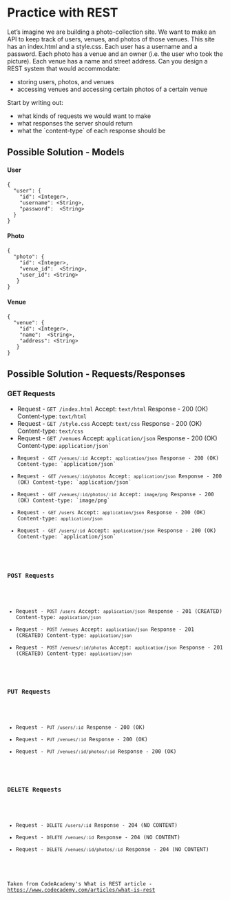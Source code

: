 <h1>Practice with REST</h1>

Let’s imagine we are building a photo-collection site. We want to make an API to keep track of users, venues, and photos of those venues. This site has an index.html and a style.css. Each user has a username and a password. Each photo has a venue and an owner (i.e. the user who took the picture). Each venue has a name and street address. Can you design a REST system that would accommodate:

<ul>
<li>storing users, photos, and venues</li>
<li>accessing venues and accessing certain photos of a certain venue</li>
</ul>

Start by writing out:

<ul>
<li>what kinds of requests we would want to make</li>
<li>what responses the server should return</li>
<li>what the `content-type` of each response should be</li>
</ul>

<h2>Possible Solution - Models</h2>

<h4>User</h4>

```
{
  "user": {
    "id": <Integer>,
    "username": <String>,
    "password":  <String>
  }
}
```

<h4>Photo</h4>

```
{
  "photo": {
    "id": <Integer>,
    "venue_id":  <String>,
    "user_id": <String>
   }
}
```

<h4>Venue</h4>

```
{
  "venue": {
    "id": <Integer>,
    "name":  <String>,
    "address": <String>
   }
}
```

<h2>Possible Solution - Requests/Responses</h2>

<h3>GET Requests</h3>

<ul>
<li>Request - 
<code>GET /index.html</code>
Accept: <code>text/html</code> Response - 200 (OK) Content-type: <code>text/html</code></li>
<li>Request - <code>GET /style.css</code> Accept: <code>text/css</code> Response - 200 (OK) Content-type: <code>text/css</code></li>
<li>Request - <code>GET /venues</code> Accept: <code>application/json</code> Response - 200 (OK) Content-type: <code>application/json`</li>
<li>Request - <code>GET /venues/:id</code> Accept: <code>application/json</code> Response - 200 (OK) Content-type: `application/json`</li>
<li>Request - <code>GET /venues/:id/photos</code> Accept: <code>application/json</code> Response - 200 (OK) Content-type: `application/json` </li>
<li>Request - <code>GET /venues/:id/photos/:id</code> Accept: <code>image/png</code> Response - 200 (OK) Content-type: `image/png` </li>
<li>Request - <code>GET /users</code> Accept: <code>application/json</code> Response - 200 (OK) Content-type: <code>application/json</code> </li>
<li>Request - <code>GET /users/:id</code> Accept: <code>application/json</code> Response - 200 (OK) Content-type: `application/json`</li>
</ul>

<h3>POST Requests</h3>

<ul>
<li>Request - <code>POST /users</code> Accept: <code>application/json</code> Response - 201 (CREATED) Content-type: <code>application/json</code></li>
<li>Request - <code>POST /venues</code> Accept: <code>application/json</code> Response - 201 (CREATED) Content-type: <code>application/json</code></li>
<li>Request - <code>POST /venues/:id/photos</code> Accept: <code>application/json</code> Response - 201 (CREATED) Content-type: <code>application/json</code></li>
</ul>

<h3>PUT Requests</h3>

<ul>
<li>Request - <code>PUT /users/:id</code> Response - 200 (OK)</li>
<li>Request - <code>PUT /venues/:id</code> Response - 200 (OK)</li>
<li>Request - <code>PUT /venues/:id/photos/:id</code> Response - 200 (OK)</li>
</ul>

<h3>DELETE Requests</h3>

<ul>
<li>Request - <code>DELETE /users/:id</code> Response - 204 (NO CONTENT)</li>
<li>Request - <code>DELETE /venues/:id</code> Response - 204 (NO CONTENT)</li>
<li>Request - <code>DELETE /venues/:id/photos/:id</code> Response - 204 (NO CONTENT)</li>
</ul>

Taken from CodeAcademy's What is REST article - https://www.codecademy.com/articles/what-is-rest
